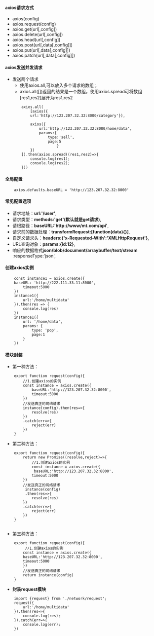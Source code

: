 #### axios请求方式
- axios(config)
- axios.request(config)
- axios.get(url[,config])
- axios.delete(url[,config])
- axios.head(url[,config])
- axios.post(url[,data[,config]])
- axios.put(url[,data[,config]])
- axios.patch(url[,data[,config]])


#### axios发送并发请求
- 发送两个请求
    - 使用axios.all,可以放入多个请求的数组；
    - axios.all([])返回的结果是一个数组，使用axios.spread可将数组[res1,res2]展开为res1,res2
    ```
        axios.all(
            [axios({
            url:'http://123.207.32.32:8000/category'}),

            axios({
                url:'http://123.207.32.32:8000/home/data',
                params:{
                    type:'sell',
                    page:5
                        }
            })
        ]).then(axios.spread((res1,res2)=>{
            console.log(res1);
            console.log(res2);
        }))
    ```

#### 全局配置
```
    axios.defaults.baseURL = 'http://123.207.32.32:8000'
```

#### 常见配置选项
- 请求地址：**url:'/user'**,
- 请求类型：**methods:'get'(默认就是get请求)**,
- 请根路径：**baseURL:'http://www/mt.com/api'**,
- 请求前的数据处理：**transformRequest:[function(data){}]**,
- 自定义请求头：**headers:{'x-Requested-With':'XMLHttpRequest'}**,
- URL查询对象：**params:{id:12}**,
- 响应的数据格式**json/blob/document/arraybuffer/text/stream** :responseType:'json',

#### 创建axios实例
```
    const instance1 = axios.create({
    baseURL: 'http://222.111.33.11:8000',
        timeout:5000
    })
    instance1({
        url:'/home/multidata'
    }).then(res => {
        console.log(res)
    })
    instance1({
        url: '/home/data',
        params: {
            type: 'pop',
            page:1
        }
    })
```
#### 模块封装

- 第**一**种方法：
```
    export function request(config){
        //1.创建axios的实例
        const instance = axios.create({
            baseURL:'http://123.207.32.32:8000',
            timeout:5000
        })
        //发送真正的网络请求
        instance(config).then(res=>{
            resolve(res)
        })
        .catch(err=>{
            reject(err)
        })
    }
```
- 第**二**种方法：
```
    export function request(config){
        return new Promise((resolve,reject)=>{
            //1.创建axios的实例
            const instance = axios.create({
             baseURL:'http://123.207.32.32:8000',
            timeout:5000
        })
        //发送真正的网络请求
         instance(config)
         .then(res=>{
            resolve(res)
        })
        .catch(err=>{
            reject(err)
        })
    }
    
```
- 第**三**种方法：
```
    export function request(config){
         //1.创建axios的实例
        const instance = axios.create({
        baseURL:'http://123.207.32.32:8000',
        timeout:5000
        })
        //发送真正的网络请求
        return instance(config)
    }
```
- **封装request模块**
```
    import {request} from './network/request';
    request({
        url:'/home/multidata'
    }).then(res=>{
        console.log(res);
    }).catch(err=>{
        console.log(err);
    })
```


